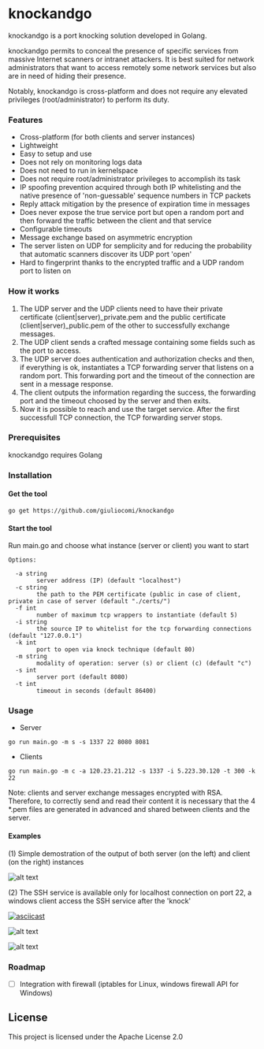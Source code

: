 # knockandgo

knockandgo is a port knocking solution developed in Golang.

knockandgo permits to conceal the presence of specific services from massive Internet scanners or intranet attackers.
It is best suited for network administrators that want to access remotely some network services but also are in need of hiding their presence. 

Notably, knockandgo is cross-platform and does not require any elevated privileges (root/administrator) to perform its duty.

### Features
- Cross-platform (for both clients and server instances)
- Lightweight
- Easy to setup and use
- Does not rely on monitoring logs data
- Does not need to run in kernelspace
- Does not require root/administrator privileges to accomplish its task
- IP spoofing prevention acquired through both IP whitelisting and the native presence of 'non-guessable' sequence numbers in TCP packets
- Reply attack mitigation by the presence of expiration time in messages
- Does never expose the true service port but open a random port and then forward the traffic between the client and that service
- Configurable timeouts
- Message exchange based on asymmetric encryption
- The server listen on UDP for semplicity and for reducing the probability that automatic scanners discover its UDP port 'open' 
- Hard to fingerprint thanks to the encrypted traffic and a UDP random port to listen on

### How it works

1) The UDP server and the UDP clients need to have their private certificate (client|server)\_private.pem and the public certificate (client|server)\_public.pem of the other to successfully exchange messages.
2) The UDP client sends a crafted message containing some fields such as the port to access.
3) The UDP server does authentication and authorization checks and then, if everything is ok, instantiates a TCP forwarding server that listens on a random port. This forwarding port and the timeout of the connection are sent in a message response.
4) The client outputs the information regarding the success, the forwarding port and the timeout choosed by the server and then exits.
5) Now it is possible to reach and use the target service. After the first successfull TCP connection, the TCP forwarding server stops.


### Prerequisites

knockandgo requires Golang

### Installation
#### Get the tool
```
go get https://github.com/giuliocomi/knockandgo
```
#### Start the tool
Run main.go and choose what instance (server or client) you want to start

```
Options:

  -a string
        server address (IP) (default "localhost")
  -c string
        the path to the PEM certificate (public in case of client, private in case of server (default "./certs/")
  -f int
        number of maximum tcp wrappers to instantiate (default 5)
  -i string
        the source IP to whitelist for the tcp forwarding connections (default "127.0.0.1")
  -k int
        port to open via knock technique (default 80)
  -m string
        modality of operation: server (s) or client (c) (default "c")
  -s int
        server port (default 8080)
  -t int
        timeout in seconds (default 86400)
```

### Usage

- Server
```
go run main.go -m s -s 1337 22 8080 8081
```
- Clients
```
go run main.go -m c -a 120.23.21.212 -s 1337 -i 5.223.30.120 -t 300 -k 22
```

Note: clients and server exchange messages encrypted with RSA. Therefore, to correctly send and read their content it is necessary that the 4 \*.pem files are generated in advanced and shared between clients and the server.

#### Examples

(1) Simple demostration of the output of both server (on the left) and client (on the right) instances

![alt text](https://imgur.com/h0WZ62C.png)

(2) The SSH service is available only for localhost connection on port 22, a windows client access the SSH service after the 'knock'

[![asciicast](https://asciinema.org/a/a6UMXFvBjwxsQPxLTUk3031RU.png)](https://asciinema.org/a/a6UMXFvBjwxsQPxLTUk3031RU)

![alt text](https://imgur.com/e6Aus85.png)

![alt text](https://imgur.com/tvPRRR0.png)

### Roadmap
* [ ] Integration with firewall (iptables for Linux, windows firewall API for Windows)
    
## License

This project is licensed under the Apache License 2.0

